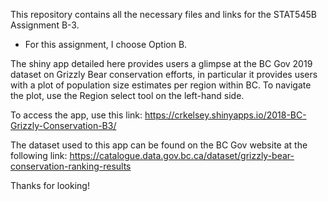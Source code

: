 This repository contains all the necessary files and links for the STAT545B Assignment B-3.
  - For this assignment, I choose Option B. 

The shiny app detailed here provides users a glimpse at the BC Gov 2019 dataset on Grizzly Bear conservation efforts, in particular it provides users with a plot of population size estimates per region within BC. To navigate the plot, use the Region select tool on the left-hand side. 

To access the app, use this link: https://crkelsey.shinyapps.io/2018-BC-Grizzly-Conservation-B3/

The dataset used to this app can be found on the BC Gov website at the following link: https://catalogue.data.gov.bc.ca/dataset/grizzly-bear-conservation-ranking-results

Thanks for looking!



